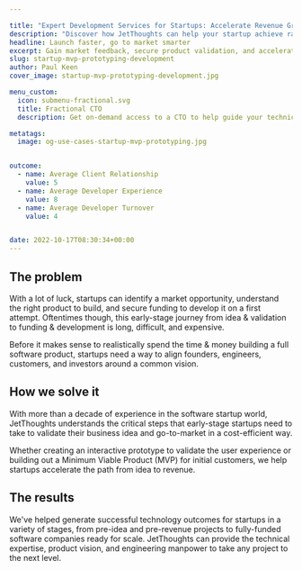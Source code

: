 ```yaml
---

title: "Expert Development Services for Startups: Accelerate Revenue Growth"
description: "Discover how JetThoughts can help your startup achieve rapid revenue growth through tailored development services, including MVP prototyping, fractional CTO support, and more. Get expert guidance to validate your product and go to market faster without overspending."
headline: Launch faster, go to market smarter
excerpt: Gain market feedback, secure product validation, and accelerate the path to revenue without slowing down or going broke.
slug: startup-mvp-prototyping-development
author: Paul Keen
cover_image: startup-mvp-prototyping-development.jpg

menu_custom:
  icon: submenu-fractional.svg
  title: Fractional CTO
  description: Get on-demand access to a CTO to help guide your technical vision, accelerate team-building, and improve development team operations.

metatags:
  image: og-use-cases-startup-mvp-prototyping.jpg


outcome:
  - name: Average Client Relationship
    value: 5
  - name: Average Developer Experience
    value: 8
  - name: Average Developer Turnover
    value: 4


date: 2022-10-17T08:30:34+00:00
---
```


The problem
-----------

With a lot of luck, startups can identify a market opportunity, understand the right product to build, and secure funding to develop it on a first attempt. Oftentimes though, this early-stage journey from idea & validation to funding & development is long, difficult, and expensive.

Before it makes sense to realistically spend the time & money building a full software product, startups need a way to align founders, engineers, customers, and investors around a common vision.

How we solve it
---------------

With more than a decade of experience in the software startup world, JetThoughts understands the critical steps that early-stage startups need to take to validate their business idea and go-to-market in a cost-efficient way.

Whether creating an interactive prototype to validate the user experience or building out a Minimum Viable Product (MVP) for initial customers, we help startups accelerate the path from idea to revenue.

The results
-----------

We've helped generate successful technology outcomes for startups in a variety of stages, from pre-idea and pre-revenue projects to fully-funded software companies ready for scale. JetThoughts can provide the technical expertise, product vision, and engineering manpower to take any project to the next level.
